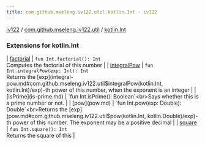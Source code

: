 ```yaml
---
title: com.github.mseleng.iv122.util.kotlin.Int - iv122
---
```


[iv122](../../index.md) / [com.github.mseleng.iv122.util](../index.md) / [kotlin.Int](.)

### Extensions for kotlin.Int

| [factorial](factorial.md) | `fun Int.factorial(): Int`<br>Computes the factorial of this number |
| [integralPow](integral-pow.md) | `fun Int.integralPow(exp: Int): Int`<br>Returns the [exp](integral-pow.md#com.github.mseleng.iv122.util$integralPow(kotlin.Int, kotlin.Int)/exp)-th power of this number, when the exponent is an integer |
| [isPrime](is-prime.md) | `fun Int.isPrime(): Boolean`<br>Says whether this is a prime number or not. |
| [pow](pow.md) | `fun Int.pow(exp: Double): Double`<br>Returns the [exp](pow.md#com.github.mseleng.iv122.util$pow(kotlin.Int, kotlin.Double)/exp)-th power of this number. The exponent may be a positive decimal |
| [square](square.md) | `fun Int.square(): Int`<br>Returns the square of this |

